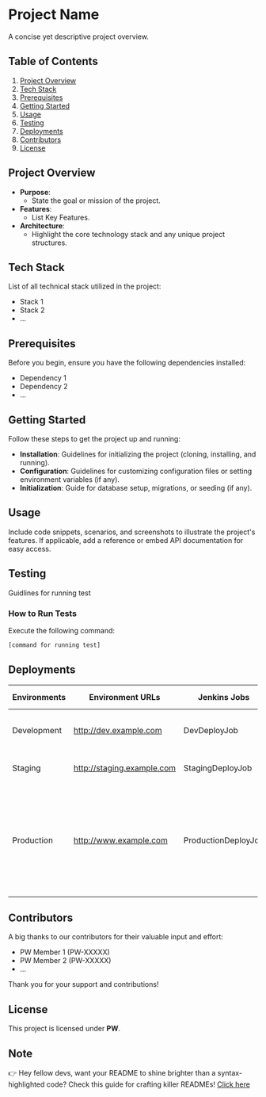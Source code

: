 # Project Name

A concise yet descriptive project overview.

## Table of Contents

1. [Project Overview](#project-overview)
2. [Tech Stack](#tech-stack)
3. [Prerequisites](#prerequisites)
4. [Getting Started](#getting-started)
5. [Usage](#usage)
6. [Testing](#testing)
7. [Deployments](#deployments)
8. [Contributors](#contributors)
9. [License](#license)

## Project Overview <a name="project-overview"></a>

- **Purpose**: 
    - State the goal or mission of the project.
- **Features**: 
    - List Key Features.
- **Architecture**: 
    - Highlight the core technology stack and any unique project structures.

## Tech Stack <a name="tech-stack"></a>

List of all technical stack utilized in the project:

- Stack 1
- Stack 2
-  ...

## Prerequisites <a name="prerequisites"></a>

Before you begin, ensure you have the following dependencies installed:

- Dependency 1
- Dependency 2
- ...

## Getting Started <a name="getting-started"></a>

Follow these steps to get the project up and running:

- **Installation**: Guidelines for initializing the project (cloning, installing, and running).
- **Configuration**: Guidelines for customizing configuration files or setting environment variables (if any).
- **Initialization**: Guide for database setup, migrations, or seeding (if any).

## Usage <a name="usage"></a>

Include code snippets, scenarios, and screenshots to illustrate the project's features. If applicable, add a reference or embed API documentation for easy access.

## Testing <a name="testing"></a>

Guidlines for running test

### How to Run Tests

Execute the following command:

```bash
[command for running test]
```

## Deployments <a name="deployments"></a>

| Environments   | Environment URLs             | Jenkins Jobs       | Deployment Instructions                                     |
|----------------|------------------------------|--------------------|-------------------------------------------------------------|
| Development    | http://dev.example.com       | DevDeployJob       | Deploy on the development server.|
| Staging        | http://staging.example.com   | StagingDeployJob   | Deploy to the staging server.                           |
| Production     | http://www.example.com       | ProductionDeployJob| Merge code into the development branch for automatic deployment, then check to ensure everything is working correctly.                   |


## Contributors <a name="contributors"></a>

A big thanks to our contributors for their valuable input and effort:

- PW Member 1 (PW-XXXXX)
- PW Member 2 (PW-XXXXX)
- ...

Thank you for your support and contributions!

## License <a name="license"></a>

This project is licensed under **PW**.

## Note <a name="note"></a>

👉 Hey fellow devs, want your README to shine brighter than a syntax-highlighted code? Check this guide for crafting killer READMEs! [Click here](https://shorturl.at/iyBGU)
